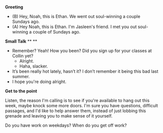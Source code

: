 **Greeting**

- (B) Hey, Noah, this is Ethan. We went out soul-winning a couple Sundays ago.
- (A) Hey Noah, this is Ethan. I'm Jasleen's friend. I met you out soul-winning a couple of Sundays ago.

**Small Talk**
**
**

- Remember? Yeah! How you been? Did you sign up for your classes at Collin yet?
    - Alright.
    - Haha, slacker.
- It’s been really hot lately, hasn’t it? I don’t remember it being this bad last summer.
- I hope you're doing alright.

**Get to the point**

Listen, the reason I'm calling is to see if you're available to hang out this week, maybe knock some more doors. I'm sure you have questions, difficult passages, and I'd like to help answer them, instead of just lobbing this grenade and leaving you to make sense of it yourself.

Do you have work on weekdays? When do you get off work?